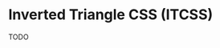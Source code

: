 # Inverted Triangle CSS (ITCSS)

<!--
https://www.xfive.co/blog/itcss-scalable-maintainable-css-architecture/
-->

TODO
